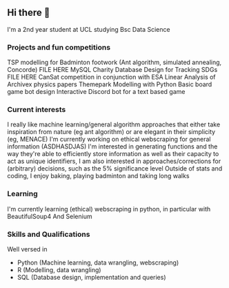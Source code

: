 ## Hi there 👋

I'm a 2nd year student at UCL studying Bsc Data Science

### Projects and fun competitions
TSP modelling for Badminton footwork (Ant algorithm, simulated annealing, Concorde) FILE HERE
MySQL Charity Database Design for Tracking SDGs FILE HERE
CanSat competition in conjunction with ESA
Linear Analysis of Archivex physics papers
Themepark Modelling with Python
Basic board game bot design
Interactive Discord bot for a text based game

### Current interests
I really like machine learning/general algorithm approaches that either take inspiration from nature (eg ant algorithm) or are elegant in their simplicity (eg, MENACE)
I'm currently working on ethical webscraping for general information (ASDHASDJAS)
I'm interested in generating functions and the way they're able to efficiently store information as well as their capacity to act as unique identifiers, I am also interested in approaches/corrections for (arbitrary) decisions, such as the 5% significance level
Outside of stats and coding, I enjoy baking, playing badminton and taking long walks

### Learning
I'm currently learning (ethical) webscraping in python, in particular with BeautifulSoup4 And Selenium

### Skills and Qualifications
Well versed in 
- Python (Machine learning, data wrangling, webscraping)
- R (Modelling, data wrangling)
- SQL (Database design, implementation and queries)


<!--
**Kang-Ji-2048/Kang-Ji-2048** is a ✨ _special_ ✨ repository because its `README.md` (this file) appears on your GitHub profile.

Here are some ideas to get you started:

- 🔭 I’m currently working on ...
- 🌱 I’m currently learning ...
- 👯 I’m looking to collaborate on ...
- 🤔 I’m looking for help with ...
- 💬 Ask me about ...
- 📫 How to reach me: ...
- 😄 Pronouns: ...
- ⚡ Fun fact: ...
-->
